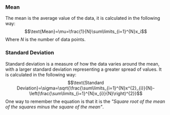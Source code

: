 ### Mean
The mean is the average value of the data, it is calculated in the following way:
$$\text{Mean}=\mu=\frac{1}{N}\sum\limits_{i=1}^{N}x_i$$
Where $N$ is the number of data points.
### Standard Deviation
Standard deviation is a measure of how the data varies around the mean, with a larger standard deviation representing a greater spread of values.
It is calculated in the following way:
$$\text{Standard Deviation}=\sigma=\sqrt{\frac{\sum\limits_{i=1}^{N}x^{2}_{i}}{N}-\left(\frac{\sum\limits_{i=1}^{N}x_{i}}{N}\right)^{2}}$$
One way to remember the equation is that it is the *"Square root of the mean of the squares minus the square of the mean"*.

